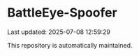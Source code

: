 # BattleEye-Spoofer

Last updated: 2025-07-08 12:59:29

This repository is automatically maintained.
